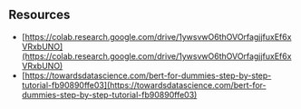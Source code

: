 ## Resources

- [https://colab.research.google.com/drive/1ywsvwO6thOVOrfagjjfuxEf6xVRxbUNO](https://colab.research.google.com/drive/1ywsvwO6thOVOrfagjjfuxEf6xVRxbUNO)
- [https://towardsdatascience.com/bert-for-dummies-step-by-step-tutorial-fb90890ffe03](https://towardsdatascience.com/bert-for-dummies-step-by-step-tutorial-fb90890ffe03)
